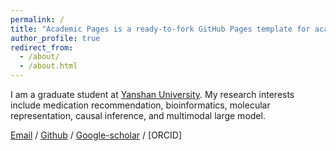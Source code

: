 ```yaml
---
permalink: /
title: "Academic Pages is a ready-to-fork GitHub Pages template for academic personal websites"
author_profile: true
redirect_from: 
  - /about/
  - /about.html
---
```


I am a graduate student at [Yanshan University](https://www.ysu.edu.cn). My research interests include medication recommendation, bioinformatics, molecular representation, causal inference, and multimodal large model.

[Email](lixiang_222@stumail.ysu.edu.cn) / [Github](https://github.com/lixiang-222) / [Google-scholar]([https://blog.csdn.net/qd1813100174?spm=1000.2115.3001.5343](https://scholar.google.com.hk/citations?user=boqgYNoAAAAJ&hl=zh-CN)) / [ORCID]
